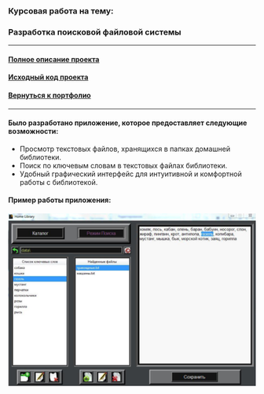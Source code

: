 ### Курсовая работа на тему:
### Разработка поисковой файловой системы

---

#### [Полное описание проекта](https://github.com/nightcarpenter/HomeLibrary/blob/main/HomeLibrary.pdf)

#### [Исходный код проекта](https://github.com/nightcarpenter/HomeLibrary/tree/main/HomeLibrary)

#### [Вернуться к портфолио](https://github.com/nightcarpenter)

---

#### Было разработано приложение, которое предоставляет следующие возможности:

+ Просмотр текстовых файлов, хранящихся в папках домашней библиотеки.
+ Поиск по ключевым словам в текстовых файлах библиотеки.
+ Удобный графический интерфейс для интуитивной и комфортной работы с библиотекой.

#### Пример работы приложения:

![Пример работы приложения](logo.jpg)
